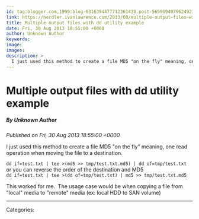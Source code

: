 ```yaml
---
id: tag:blogger.com,1999:blog-6316394477712361438.post-5659194079624921602
link: https://nerdler.ivanlawrence.com/2013/08/multiple-output-files-with-dd-utility.html
title: Multiple output files with dd utility example
date: Fri, 30 Aug 2013 18:55:00 +0000
author: Unknown Author
keywords: 
image: 
images: 
description: >
  I just used this method to create a file MD5 "on the fly" meaning, one read operation when moving the file to a destination. dd if=test.txt | tee &gt;(md5 &gt;&gt; tmp/test.txt.md5) | dd of=tmp/test.txt or you can reverse the order of the destination and MD5 dd if=test.txt | tee &gt;(dd of=tmp/test.txt) | md5
---
```

# Multiple output files with dd utility example
##### By Unknown Author
_Published on Fri, 30 Aug 2013 18:55:00 +0000_

I just used this method to create a file MD5 "on the fly" meaning, one read operation when moving the file to a destination.  
  
`dd if=test.txt | tee >(md5 >> tmp/test.txt.md5) | dd of=tmp/test.txt` or you can reverse the order of the destination and MD5  
`dd if=test.txt | tee >(dd of=tmp/test.txt) | md5 >> tmp/test.txt.md5`  
  
This worked for me.  The usage case would be when copying a file from "local" media to "remote" media (ex: local HDD to SAN volume)

---
Categories: 